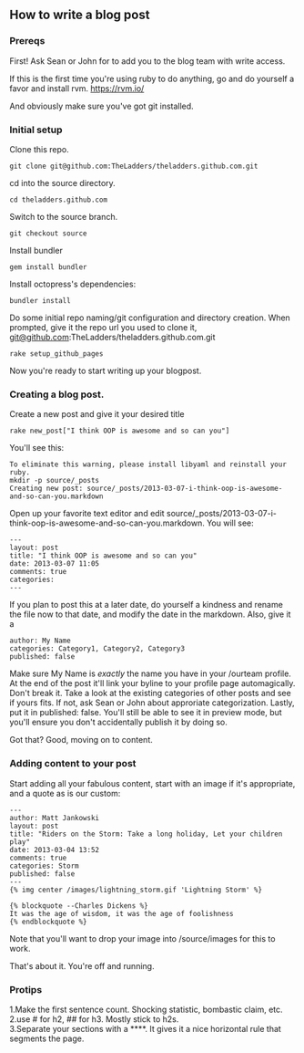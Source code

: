 ## How to write a blog post

### Prereqs

First!  Ask Sean or John for to add you to the blog team with write access.

If this is the first time you're using ruby to do anything, go and do yourself a favor and install rvm.  https://rvm.io/

And obviously make sure you've got git installed.

### Initial setup

Clone this repo.

```
git clone git@github.com:TheLadders/theladders.github.com.git
```

cd into the source directory.
```
cd theladders.github.com
```

Switch to the source branch.
```
git checkout source
```

Install bundler

```
gem install bundler
```

Install octopress's dependencies:

```
bundler install
```

Do some initial repo naming/git configuration and directory creation.  When prompted, give it the repo url you used to clone it, git@github.com:TheLadders/theladders.github.com.git
```
rake setup_github_pages
```

Now you're ready to start writing up your blogpost.

### Creating a blog post.

Create a new post and give it your desired title

```
rake new_post["I think OOP is awesome and so can you"]
```

You'll see this:

```
To eliminate this warning, please install libyaml and reinstall your ruby.
mkdir -p source/_posts
Creating new post: source/_posts/2013-03-07-i-think-oop-is-awesome-and-so-can-you.markdown
```

Open up your favorite text editor and edit source/_posts/2013-03-07-i-think-oop-is-awesome-and-so-can-you.markdown.  You will see:
```
---                                                                                                                                                                                                                                     
layout: post
title: "I think OOP is awesome and so can you"
date: 2013-03-07 11:05
comments: true
categories: 
---
```

If you plan to post this at a later date, do yourself a kindness and rename the file now to that date, and modify the date in the markdown.  Also, give it a 
```
author: My Name
categories: Category1, Category2, Category3
published: false
```

Make sure My Name is *exactly* the name you have in your /ourteam profile.  At the end of the post it'll link your byline to your profile page automagically.  Don't break it.
Take a look at the existing categories of other posts and see if yours fits.  If not, ask Sean or John about approriate categorization.
Lastly, put it in published: false.  You'll still be able to see it in preview mode, but you'll ensure you don't accidentally publish it by doing so.

Got that?  Good, moving on to content.


### Adding content to your post
Start adding all your fabulous content, start with an image if it's appropriate, and a quote as is our custom:
```
---
author: Matt Jankowski
layout: post                                                                                                                                                                                                                            
title: "Riders on the Storm: Take a long holiday, Let your children play"
date: 2013-03-04 13:52
comments: true
categories: Storm
published: false
---
{% img center /images/lightning_storm.gif 'Lightning Storm' %}

{% blockquote --Charles Dickens %}
It was the age of wisdom, it was the age of foolishness
{% endblockquote %}
```

Note that you'll want to drop your image into /source/images for this to work.

That's about it.  You're off and running.  

### Protips

1.Make the first sentence count.  Shocking statistic, bombastic claim, etc.  
2.use # for h2, ## for h3.  Mostly stick to h2s.  
3.Separate your sections with a ****.  It gives it a nice horizontal rule that segments the page.
